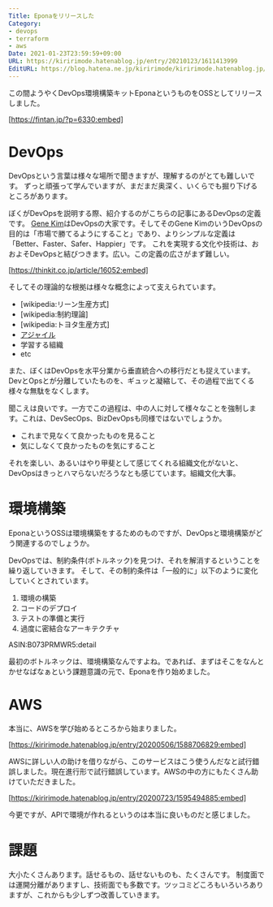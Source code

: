 ```yaml
---
Title: Eponaをリリースした
Category:
- devops
- terraform
- aws
Date: 2021-01-23T23:59:59+09:00
URL: https://kiririmode.hatenablog.jp/entry/20210123/1611413999
EditURL: https://blog.hatena.ne.jp/kiririmode/kiririmode.hatenablog.jp/atom/entry/26006613684341885
---
```


この間ようやくDevOps環境構築キットEponaというものをOSSとしてリリースしました。

[https://fintan.jp/?p=6330:embed]

# DevOps

DevOpsという言葉は様々な場所で聞きますが、理解するのがとても難しいです。
ずっと頑張って学んでいますが、まだまだ奥深く、いくらでも掘り下げるところがあります。

ぼくがDevOpsを説明する際、紹介するのがこちらの記事にあるDevOpsの定義です。
[Gene Kim](https://twitter.com/realgenekim)はDevOpsの大家です。そしてそのGene KimのいうDevOpsの目的は「市場で勝てるようにすること」であり、よりシンプルな定義は「Better、Faster、Safer、Happier」です。
これを実現する文化や技術は、おおよそDevOpsと結びつきます。広い。この定義の広さがまず難しい。

[https://thinkit.co.jp/article/16052:embed]

そしてその理論的な根拠は様々な概念によって支えられています。

- [wikipedia:リーン生産方式]
- [wikipedia:制約理論]
- [wikipedia:トヨタ生産方式]
- [アジャイル](https://agilemanifesto.org/iso/ja/manifesto.html)
- 学習する組織
- etc

また、ぼくはDevOpsを水平分業から垂直統合への移行だとも捉えています。
DevとOpsとが分離していたものを、ギュッと凝縮して、その過程で出てくる様々な無駄をなくします。

聞こえは良いです。一方でこの過程は、中の人に対して様々なことを強制します。これは、DevSecOps、BizDevOpsも同様ではないでしょうか。

- これまで見なくて良かったものを見ること
- 気にしなくて良かったものを気にすること

それを楽しい、あるいはやり甲斐として感じてくれる組織文化がないと、DevOpsはきっとハマらないだろうなとも感じています。組織文化大事。

# 環境構築

EponaというOSSは環境構築をするためのものですが、DevOpsと環境構築がどう関連するのでしょうか。

DevOpsでは、制約条件(ボトルネック)を見つけ、それを解消するということを繰り返していきます。
そして、その制約条件は「一般的に」以下のように変化していくとされています。

1. 環境の構築
2. コードのデプロイ
3. テストの準備と実行
4. 過度に密結合なアーキテクチャ

ASIN:B073PRMWR5:detail

最初のボトルネックは、環境構築なんですよね。であれば、まずはそこをなんとかせなばなぁという課題意識の元で、Eponaを作り始めました。

# AWS

本当に、AWSを学び始めるところから始まりました。

[https://kiririmode.hatenablog.jp/entry/20200506/1588706829:embed]

AWSに詳しい人の助けを借りながら、このサービスはこう使うんだなと試行錯誤しました。現在進行形で試行錯誤しています。AWSの中の方にもたくさん助けていただきました。

[https://kiririmode.hatenablog.jp/entry/20200723/1595494885:embed]

今更ですが、APIで環境が作れるというのは本当に良いものだと感じました。

# 課題

大小たくさんあります。話せるもの、話せないものも、たくさんです。
制度面では運開分離がありますし、技術面でも多数です。ツッコミどころもいろいろありますが、これからも少しずつ改善していきます。
